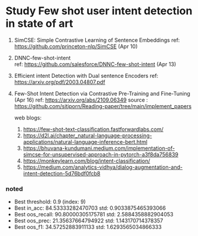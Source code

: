 # Study Few shot user intent detection  in state of art 

1. SimCSE: Simple Contrastive Learning of Sentence Embeddings
   ref: https://github.com/princeton-nlp/SimCSE (Apr 10)  
2. DNNC-few-shot-intent  
   ref: https://github.com/salesforce/DNNC-few-shot-intent (Apr 13)

3. Efficient intent Detection with Dual sentence Encoders 
   ref: https://arxiv.org/pdf/2003.04807.pdf


4. Few-Shot Intent Detection via Contrastive Pre-Training and Fine-Tuning (Apr 16)
   ref: https://arxiv.org/abs/2109.06349
   source : https://github.com/sitiporn/Reading-paper/tree/main/implement_papers 
   
   
   
   web blogs:
   1. https://few-shot-text-classification.fastforwardlabs.com/
   2. https://d2l.ai/chapter_natural-language-processing-applications/natural-language-inference-bert.html
   3. https://bhuvana-kundumani.medium.com/implementation-of-simcse-for-unsupervised-approach-in-pytorch-a3f8da756839
   4. https://monkeylearn.com/blog/intent-classification/
   5. https://medium.com/analytics-vidhya/dialog-augmentation-and-intent-detection-5d76bdf0fcb8


### noted

- Best threshold: 0.9 (index: 9)
- Best in_acc: 84.53333282470703 std: 0.9033875465393066
- Best oos_recall: 90.80000305175781 std: 2.5884358882904053
- Best oos_prec: 21.35637664794922 std: 1.143170714378357
- Best oos_f1: 34.57252883911133 std: 1.6293565034866333

